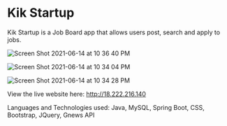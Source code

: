 # Kik Startup

Kik Startup is a Job Board app that allows users post, search and apply to jobs.

![Screen Shot 2021-06-14 at 10 36 40 PM](https://user-images.githubusercontent.com/78372567/122048037-cc44da00-cdae-11eb-8416-cfec2a7ad298.png)

![Screen Shot 2021-06-14 at 10 34 04 PM](https://user-images.githubusercontent.com/78372567/122048069-d535ab80-cdae-11eb-9869-180bf777fecf.png)

![Screen Shot 2021-06-14 at 10 34 28 PM](https://user-images.githubusercontent.com/78372567/122048085-d961c900-cdae-11eb-9aca-f57dfdf4fbf1.png)


View the live website here: http://18.222.216.140

Languages and Technologies used: Java, MySQL, Spring Boot, CSS, Bootstrap, JQuery, Gnews API
